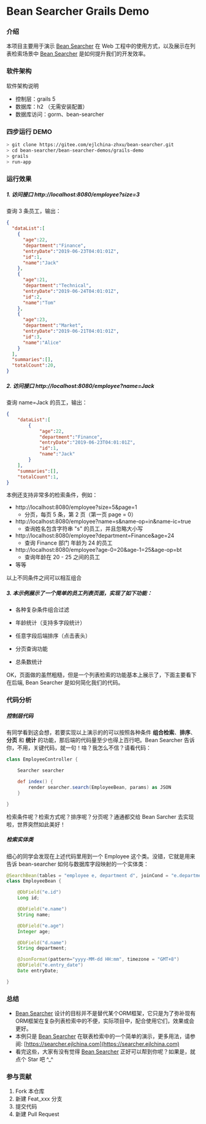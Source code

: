 # Bean Searcher Grails Demo

### 介绍

本项目主要用于演示 [Bean Searcher](https://gitee.com/ejlchina-zhxu/bean-searcher) 在 Web 工程中的使用方式，以及展示在列表检索场景中 [Bean Searcher](https://gitee.com/ejlchina-zhxu/bean-searcher) 是如何提升我们的开发效率。

### 软件架构
软件架构说明

- 控制层：grails 5
- 数据库：h2 （无需安装配置）
- 数据库访问：gorm、bean-searcher

### 四步运行 DEMO

```bash
> git clone https://gitee.com/ejlchina-zhxu/bean-searcher.git
> cd bean-searcher/bean-searcher-demos/grails-demo
> grails
> run-app
```

### 运行效果

##### 1. 访问接口 http://localhost:8080/employee?size=3
查询 3 条员工，输出：

```json
{
  "dataList":[
    {
      "age":22,
      "department":"Finance",
      "entryDate":"2019-06-23T04:01:01Z",
      "id":1,
      "name":"Jack"
    },
    {
      "age":21,
      "department":"Technical",
      "entryDate":"2019-06-24T04:01:01Z",
      "id":2,
      "name":"Tom"
    },
    {
      "age":23,
      "department":"Market",
      "entryDate":"2019-06-21T04:01:01Z",
      "id":3,
      "name":"Alice"
    }
  ],
  "summaries":[],
  "totalCount":20,
}
```

##### 2. 访问接口 http://localhost:8080/employee?name=Jack

查询 name=Jack 的员工，输出：

```json
{
    "dataList":[
        {
            "age":22,
            "department":"Finance",
            "entryDate":"2019-06-23T04:01:01Z",
            "id":1,
            "name":"Jack"
        }
    ],
    "summaries":[],
    "totalCount":1,
}
```

本例还支持非常多的检索条件，例如：

* http://localhost:8080/employee?size=5&page=1
  - 分页，每页 5 条，第 2 页（第一页 page = 0）
* http://localhost:8080/employee?name=s&name-op=in&name-ic=true
  - 查询姓名包含字符串 "s" 的员工，并且忽略大小写
* http://localhost:8080/employee?department=Finance&age=24
  - 查询 Finance 部门 年龄为 24 的员工
* http://localhost:8080/employee?age-0=20&age-1=25&age-op=bt
  - 查询年龄在 20 - 25 之间的员工
* 等等

以上不同条件之间可以相互组合

##### 3. 本示例展示了一个简单的员工列表页面，实现了如下功能：

* 各种复杂条件组合过滤

* 年龄统计（支持多字段统计）

* 任意字段后端排序（点击表头）

* 分页查询功能

* 总条数统计

OK，页面做的虽然粗糙，但是一个列表检索的功能基本上展示了，下面主要看下在后端, Bean Searcher 是如何简化我们的代码。

### 代码分析

##### 控制层代码

有同学看到这会想，若要实现以上演示的的可以按照各种条件 **组合检索**、**排序**、**分页** 和 **统计** 的功能，那后端的代码量至少也得上百行吧。Bean Searcher 告诉你，不用，关键代码，就一句！啥？我怎么不信？请看代码：

```groovy
class EmployeeController {

    Searcher searcher

    def index() {
        render searcher.search(EmployeeBean, params) as JSON
    }

}
```

检索条件呢？检索方式呢？排序呢？分页呢？通通都交给 Bean Sarcher 去实现啦，世界突然如此美好！

##### 检索实体类

细心的同学会发现在上述代码里用到一个 Employee 这个类。没错，它就是用来告诉 bean-searcher 如何与数据库字段映射的一个实体类：

```java
@SearchBean(tables = "employee e, department d", joinCond = "e.department_id = d.id")
class EmployeeBean {

    @DbField("e.id")
    Long id;

    @DbField("e.name")
    String name;

    @DbField("e.age")
    Integer age;

    @DbField("d.name")
    String department;

    @JsonFormat(pattern="yyyy-MM-dd HH:mm", timezone = "GMT+8")
    @DbField("e.entry_date")
    Date entryDate;

}
```

### 总结

- [Bean Searcher](https://gitee.com/ejlchina-zhxu/bean-searcher) 设计的目标并不是替代某个ORM框架，它只是为了弥补现有ORM框架在复杂列表检索中的不便，实际项目中，配合使用它们，效果或会更好。
- 本例只是 [Bean Searcher](https://gitee.com/ejlchina-zhxu/bean-searcher) 在联表检索中的一个简单的演示，更多用法，请参阅: [https://searcher.ejlchina.com](https://searcher.ejlchina.com)
- 看完这些，大家有没有觉得 [Bean Searcher](https://gitee.com/ejlchina-zhxu/bean-searcher) 正好可以帮到你呢？如果是，就点个 Star 吧 ^_^

### 参与贡献

1. Fork 本仓库
2. 新建 Feat_xxx 分支
3. 提交代码
4. 新建 Pull Request
